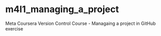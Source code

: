 # m4l1_managing_a_project
Meta Coursera Version Control Course - Managaing a project in GitHub exercise

